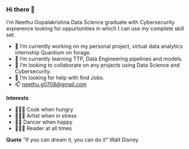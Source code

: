 ### Hi there 👋

I'm  Neethu Gopalakrishna Data Science graduate with Cybersecurity expierence looking for oppurtunities in which I can use my complete skill set.

- 🔭 I’m currently working on my personal project, virtual data analytics internship Quantium on forage.
- 🌱 I’m currently learning TTP, Data Engineering pipelines and models.
- 👯 I’m looking to collaborate on any projects using Data Science and Cybersecurity.
- 🤔 I’m looking for help with find Jobs.
- 📫 neethu.g0708@gmail.com


**Interests**
- 👩🏻‍🍳 Cook when hungry
- 👩🏻‍🎨 Artist when in stress
- 💃🏻 Dancer when happy
- 👩🏻‍💻 Reader at all times

**Quote**
      "If you can dream it, you can do it"
                                  Walt Disney
